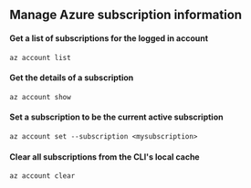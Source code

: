 ## Manage Azure subscription information

#### Get a list of subscriptions for the logged in account
```
az account list
```

#### Get the details of a subscription
```
az account show
```

#### Set a subscription to be the current active subscription
```
az account set --subscription <mysubscription>
```

#### Clear all subscriptions from the CLI's local cache
```
az account clear
```
